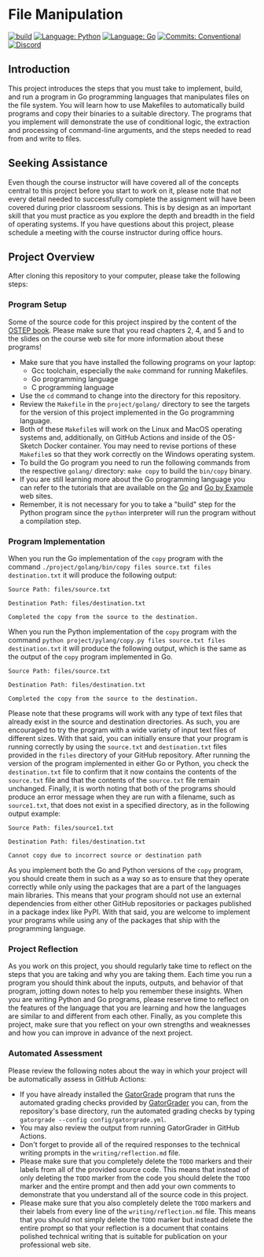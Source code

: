 # File Manipulation

[![build](../../actions/workflows/build.yml/badge.svg)](../../actions/)
[![Language: Python](https://img.shields.io/badge/Language-Python-blue.svg)](https://www.python.org/)
[![Language: Go](https://img.shields.io/badge/Language-Go-blue.svg)](https://go.dev/)
[![Commits: Conventional](https://img.shields.io/badge/Commits-Conventional-blue.svg)](https://www.conventionalcommits.org/en/v1.0.0/)
[![Discord](https://img.shields.io/discord/1013818801281839184?logo=discord)](https://discord.gg/9VfCdqffu6)

## Introduction

This project introduces the steps that you must take to implement, build, and
run a program in Go programming languages that manipulates files on the file
system. You will learn how to use Makefiles to automatically build programs and
copy their binaries to a suitable directory. The programs that you implement
will demonstrate the use of conditional logic, the extraction and processing of
command-line arguments, and the steps needed to read from and write to files.

## Seeking Assistance

Even though the course instructor will have covered all of the concepts central
to this project before you start to work on it, please note that not every
detail needed to successfully complete the assignment will have been covered
during prior classroom sessions. This is by design as an important skill that
you must practice as you explore the depth and breadth in the field of operating
systems. If you have questions about this project, please schedule a meeting
with the course instructor during office hours.

## Project Overview

After cloning this repository to your computer, please take the following
steps:

### Program Setup

Some of the source code for this project inspired by the content of the [OSTEP
book](http://pages.cs.wisc.edu/~remzi/OSTEP/intro.pdf). Please make sure that
you read chapters 2, 4, and 5 and to the slides on the course web site for more
information about these programs!

- Make sure that you have installed the following programs on your laptop:
  - Gcc toolchain, especially the `make` command for running Makefiles.
  - Go programming language
  - C programming language
- Use the `cd` command to change into the directory for this repository.
- Review the `Makefile` in the `project/golang/` directory to see the targets
  for the version of this project implemented in the Go programming language.
- Both of these `Makefile`s will work on the Linux and MacOS operating systems
  and, additionally, on GitHub Actions and inside of the OS-Sketch Docker
  container. You may need to revise portions of these `Makefile`s so that they
  work correctly on the Windows operating system.
- To build the Go program you need to run the following commands from the
  respective `golang/` directory: `make copy` to build the `bin/copy` binary.
- If you are still learning more about the Go programming language you can refer
  to the tutorials that are available on the [Go](https://go.dev/) and [Go by
  Example](https://gobyexample.com/) web sites.
- Remember, it is not necessary for you to take a "build" step for the Python
  program since the `python` interpreter will run the program without a
  compilation step.

### Program Implementation

When you run the Go implementation of the `copy` program with the command
`./project/golang/bin/copy files source.txt files destination.txt` it will
produce the following output:

```text
Source Path: files/source.txt

Destination Path: files/destination.txt

Completed the copy from the source to the destination.
```

When you run the Python implementation of the `copy` program with the command
`python project/pylang/copy.py files source.txt files destination.txt` it will
produce the following output, which is the same as the output of the `copy`
program implemented in Go.

```text
Source Path: files/source.txt

Destination Path: files/destination.txt

Completed the copy from the source to the destination.
```

Please note that these programs will work with any type of text files that
already exist in the source and destination directories. As such, you are
encouraged to try the program with a wide variety of input text files of
different sizes. With that said, you can initially ensure that your program is
running correctly by using the `source.txt` and `destination.txt` files provided
in the `files` directory of your GitHub repository. After running the version of
the program implemented in either Go or Python, you check the `destination.txt`
file to confirm that it now contains the contents of the `source.txt` file and
that the contents of the `source.txt` file remain unchanged. Finally, it is
worth noting that both of the programs should produce an error message when they
are run with a filename, such as `source1.txt`, that does not exist in a
specified directory, as in the following output example:

```text
Source Path: files/source1.txt

Destination Path: files/destination.txt

Cannot copy due to incorrect source or destination path
```

As you implement both the Go and Python versions of the `copy` program, you
should create them in such as a way so as to ensure that they operate correctly
while only using the packages that are a part of the languages main libraries.
This means that your program should not use an external dependencies from
either other GitHub repositories or packages published in a package index like
PyPI. With that said, you are welcome to implement your programs while using
any of the packages that ship with the programming language.

### Project Reflection

As you work on this project, you should regularly take time to reflect on the
steps that you are taking and why you are taking them. Each time you run a
program you should think about the inputs, outputs, and behavior of that
program, jotting down notes to help you remember these insights. When you are
writing Python and Go programs, please reserve time to reflect on the features
of the language that you are learning and how the languages are similar to and
different from each other. Finally, as you complete this project, make sure that
you reflect on your own strengths and weaknesses and how you can improve in
advance of the next project.

### Automated Assessment

Please review the following notes about the way in which your project will be
automatically assess in GitHub Actions:

- If you have already installed the
  [GatorGrade](https://github.com/GatorEducator/gatorgrade) program that runs
  the automated grading checks provided by
  [GatorGrader](https://github.com/GatorEducator/gatorgrader) you can, from the
  repository's base directory, run the automated grading checks by typing
  `gatorgrade --config config/gatorgrade.yml`.
- You may also review the output from running GatorGrader in GitHub Actions.
- Don't forget to provide all of the required responses to the technical writing
  prompts in the `writing/reflection.md` file.
- Please make sure that you completely delete the `TODO` markers and their
  labels from all of the provided source code. This means that instead of only
  deleting the `TODO` marker from the code you should delete the `TODO`
  marker and the entire prompt and then add your own comments to demonstrate
  that you understand all of the source code in this project.
- Please make sure that you also completely delete the `TODO` markers and their
  labels from every line of the `writing/reflection.md` file. This means that
  you should not simply delete the `TODO` marker but instead delete the entire
  prompt so that your reflection is a document that contains polished technical
  writing that is suitable for publication on your professional web site.
